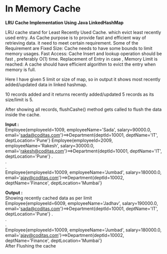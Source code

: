 # In Memory Cache

<b>LRU Cache Implementation Using Java LinkedHashMap</b>

LRU cache stand for Least Recently Used Cache. which evict least recently used entry. As Cache purpose is to provide fast and efficient way of retrieving data. it need to meet certain requirement.
Some of the Requirement are
Fixed Size: Cache needs to have some bounds to limit memory usages.
Fast Access: Cache Insert and lookup operation should be fast , preferably O(1) time.
Replacement of Entry in case , Memory Limit is reached: A cache should have efficient algorithm to evict the entry when memory is full.

Here I have given 5 limit or size of map, so in output it shows most recently added/updated data in linked hashmap.

10 records added and it returns recently added/updated 5 records as its size/limit is 5.

After showing all records, flushCashe() method gets called to flush the data inside the cache.

<b>Input :</b> <br>
Employee{employeeId=1009, employeeName='Sada', salary=90000.0, email='sada@coditas.com'}==>Department{deptId=10001, deptName='IT', deptLocation='Pune'}
Employee{employeeId=2009, employeeName='Rakesh', salary=30000.0, email='rakesh@coditas.com'}==>Department{deptId=10001, deptName='IT', deptLocation='Pune'}
.<br>
.<br>
.<br>
Employee{employeeId=10009, employeeName='Jumbad', salary=180000.0, email='ajay@coditas.com'}==>Department{deptId=10002, deptName='Finance', deptLocation='Mumbai'}

<b>Output :</b> <br>
Showing recently cached data as per limit<br>
Employee{employeeId=6009, employeeName='Jadhav', salary=190000.0, email='sada@coditas.com'}==>Department{deptId=10001, deptName='IT', deptLocation='Pune'}
.<br>
.<br>
.<br>
Employee{employeeId=10009, employeeName='Jumbad', salary=180000.0, email='ajay@coditas.com'}==>Department{deptId=10002, deptName='Finance', deptLocation='Mumbai'}
<br>
After Flushing the cache